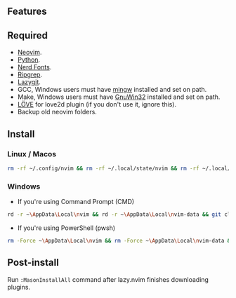 ## Features
## Required
- [Neovim](https://github.com/neovim/neovim).
- [Python](https://www.python.org/downloads/).
- [Nerd Fonts](https://github.com/ryanoasis/nerd-fonts).
- [Ripgrep](https://github.com/BurntSushi/ripgrep).
- [Lazygit](https://github.com/jesseduffield/lazygit).
- GCC, Windows users must have [mingw](http://mingw-w64.org/downloads) installed and set on path.
- Make, Windows users must have [GnuWin32](https://sourceforge.net/projects/gnuwin32) installed and set on path.
- [LÖVE](https://love2d.org) for love2d plugin (if you don't use it, ignore this).
- Backup old neovim folders.
## Install
### Linux / Macos
```bash
rm -rf ~/.config/nvim && rm -rf ~/.local/state/nvim && rm -rf ~/.local/share/nvim && git clone https://github.com/linhluonleo/neovim-config.git ~/.config/nvim && nvim
```
### Windows
- If you're using Command Prompt (CMD)
```sh
rd -r ~\AppData\Local\nvim && rd -r ~\AppData\Local\nvim-data && git clone https://github.com/linhluonleo/neovim-config.git %USERPROFILE%\AppData\Local\nvim && nvim
```
- If you're using PowerShell (pwsh)
```sh
rm -Force ~\AppData\Local\nvim && rm -Force ~\AppData\Local\nvim-data && git clone https://github.com/linhluonleo/neovim-config.git $ENV:USERPROFILE\AppData\Local\nvim && nvim
```
## Post-install
Run `:MasonInstallAll` command after lazy.nvim finishes downloading plugins.
